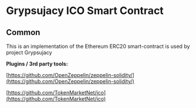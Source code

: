 # Grypsujacy ICO Smart Contract

## Common

This is an implementation of the Ethereum ERC20 smart-contract is used by project Grypsujacy

<b>Plugins / 3rd party tools:</b>

[https://github.com/OpenZeppelin/zeppelin-solidity/](https://github.com/OpenZeppelin/zeppelin-solidity/)

[https://github.com/TokenMarketNet/ico](https://github.com/TokenMarketNet/ico)